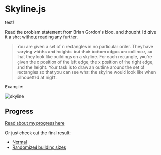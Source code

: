 # Skyline.js


test!

Read the problem statement from [Brian Gordon's blog](https://briangordon.github.io/2014/08/the-skyline-problem.html),
and thought I'd give it a shot without reading any further.

> You are given a set of n rectangles in no particular order.
> They have varying widths and heights, but their bottom edges are
> collinear, so that they look like buildings on a skyline.
> For each rectangle, you’re given the x position of the left edge,
> the x position of the right edge, and the height. Your task is to draw an
> outline around the set of rectangles so that you can see what the skyline
> would look like when silhouetted at night.

Example:

![skyline](The_skyline_problem.png)

## Progress

[Read about my progress here](http://cfurrow.github.io/2014/09/02/the-skyline-problem/)

Or just check out the final result:

- [Normal](http://cfurrow.github.io/skyline.js/index.html)
- [Randomized building sizes](http://cfurrow.github.io/skyline.js/random.html)
